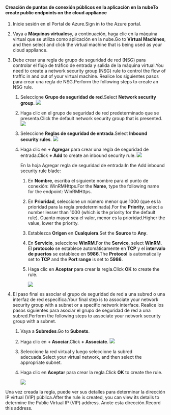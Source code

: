 #### <a name="to-create-public-endpoints-on-the-cloud-appliance"></a><span data-ttu-id="3c084-101">Creación de puntos de conexión públicos en la aplicación en la nube</span><span class="sxs-lookup"><span data-stu-id="3c084-101">To create public endpoints on the cloud appliance</span></span>

1. <span data-ttu-id="3c084-102">Inicie sesión en el Portal de Azure.</span><span class="sxs-lookup"><span data-stu-id="3c084-102">Sign in to the Azure portal.</span></span>
2. <span data-ttu-id="3c084-103">Vaya a **Máquinas virtuales**y, a continuación, haga clic en la máquina virtual que se utiliza como aplicación en la nube.</span><span class="sxs-lookup"><span data-stu-id="3c084-103">Go to **Virtual Machines**, and then select and click the virtual machine that is being used as your cloud appliance.</span></span>
    
3. <span data-ttu-id="3c084-104">Debe crear una regla de grupo de seguridad de red (NSG) para controlar el flujo de tráfico de entrada y salida de la máquina virtual.</span><span class="sxs-lookup"><span data-stu-id="3c084-104">You need to create a network security group (NSG) rule to control the flow of traffic in and out of your virtual machine.</span></span> <span data-ttu-id="3c084-105">Realice los siguientes pasos para crear una regla de NSG.</span><span class="sxs-lookup"><span data-stu-id="3c084-105">Perform the following steps to create an NSG rule.</span></span>
    1. <span data-ttu-id="3c084-106">Seleccione **Grupo de seguridad de red**.</span><span class="sxs-lookup"><span data-stu-id="3c084-106">Select **Network security group**.</span></span>
        ![](./media/storsimple-8000-create-public-endpoints-cloud-appliance/sca-create-public-endpt1.png)

    2. <span data-ttu-id="3c084-107">Haga clic en el grupo de seguridad de red predeterminado que se presenta.</span><span class="sxs-lookup"><span data-stu-id="3c084-107">Click the default network security group that is presented.</span></span>
        ![](./media/storsimple-8000-create-public-endpoints-cloud-appliance/sca-create-public-endpt2.png)

    3. <span data-ttu-id="3c084-108">Seleccione **Reglas de seguridad de entrada**.</span><span class="sxs-lookup"><span data-stu-id="3c084-108">Select **Inbound security rules**.</span></span>
        ![](./media/storsimple-8000-create-public-endpoints-cloud-appliance/sca-create-public-endpt3.png)

    4. <span data-ttu-id="3c084-109">Haga clic en **+ Agregar** para crear una regla de seguridad de entrada.</span><span class="sxs-lookup"><span data-stu-id="3c084-109">Click **+ Add** to create an inbound security rule.</span></span>
        ![](./media/storsimple-8000-create-public-endpoints-cloud-appliance/sca-create-public-endpt4.png)

        <span data-ttu-id="3c084-110">En la hoja Agregar regla de seguridad de entrada:</span><span class="sxs-lookup"><span data-stu-id="3c084-110">In the Add inbound security rule blade:</span></span>

        1. <span data-ttu-id="3c084-111">En **Nombre**, escriba el siguiente nombre para el punto de conexión: WinRMHttps.</span><span class="sxs-lookup"><span data-stu-id="3c084-111">For the **Name**, type the following name for the endpoint: WinRMHttps.</span></span>
        
        2. <span data-ttu-id="3c084-112">En **Prioridad**, seleccione un número menor que 1000 (que es la prioridad para la regla predeterminada).</span><span class="sxs-lookup"><span data-stu-id="3c084-112">For the **Priority**, select a number lesser than 1000 (which is the priority for the default rule).</span></span> <span data-ttu-id="3c084-113">Cuanto mayor sea el valor, menor es la prioridad.</span><span class="sxs-lookup"><span data-stu-id="3c084-113">Higher the value, lower the priority.</span></span>

        3. <span data-ttu-id="3c084-114">Establezca **Origen** en **Cualquiera**.</span><span class="sxs-lookup"><span data-stu-id="3c084-114">Set the **Source** to **Any**.</span></span>

        4. <span data-ttu-id="3c084-115">En **Servicio**, seleccione **WinRM**.</span><span class="sxs-lookup"><span data-stu-id="3c084-115">For the **Service**, select **WinRM**.</span></span> <span data-ttu-id="3c084-116">El **protocolo** se establece automáticamente en **TCP** y el **intervalo de puertos** se establece en **5986**.</span><span class="sxs-lookup"><span data-stu-id="3c084-116">The **Protocol** is automatically set to **TCP** and the **Port range** is set to **5986**.</span></span>

        5. <span data-ttu-id="3c084-117">Haga clic en **Aceptar** para crear la regla.</span><span class="sxs-lookup"><span data-stu-id="3c084-117">Click **OK** to create the rule.</span></span>

            ![](./media/storsimple-8000-create-public-endpoints-cloud-appliance/sca-create-public-endpt5.png)

4. <span data-ttu-id="3c084-118">El paso final es asociar el grupo de seguridad de red a una subred o una interfaz de red específica.</span><span class="sxs-lookup"><span data-stu-id="3c084-118">Your final step is to associate your network security group with a subnet or a specific network interface.</span></span> <span data-ttu-id="3c084-119">Realice los pasos siguientes para asociar el grupo de seguridad de red a una subred.</span><span class="sxs-lookup"><span data-stu-id="3c084-119">Perform the following steps to associate your network security group with a subnet.</span></span>
    1. <span data-ttu-id="3c084-120">Vaya a **Subredes**.</span><span class="sxs-lookup"><span data-stu-id="3c084-120">Go to **Subnets**.</span></span>
    2. <span data-ttu-id="3c084-121">Haga clic en **+ Asociar**.</span><span class="sxs-lookup"><span data-stu-id="3c084-121">Click **+ Associate**.</span></span>
        ![](./media/storsimple-8000-create-public-endpoints-cloud-appliance/sca-create-public-endpt7.png)

    3. <span data-ttu-id="3c084-122">Seleccione la red virtual y luego seleccione la subred adecuada.</span><span class="sxs-lookup"><span data-stu-id="3c084-122">Select your virtual network, and then select the appropriate subnet.</span></span>
    4. <span data-ttu-id="3c084-123">Haga clic en **Aceptar** para crear la regla.</span><span class="sxs-lookup"><span data-stu-id="3c084-123">Click **OK** to create the rule.</span></span>

        ![](./media/storsimple-8000-create-public-endpoints-cloud-appliance/sca-create-public-endpt11.png)

<span data-ttu-id="3c084-124">Una vez creada la regla, puede ver sus detalles para determinar la dirección IP virtual (VIP) pública.</span><span class="sxs-lookup"><span data-stu-id="3c084-124">After the rule is created, you can view its details to determine the Public Virtual IP (VIP) address.</span></span> <span data-ttu-id="3c084-125">Anote esta dirección.</span><span class="sxs-lookup"><span data-stu-id="3c084-125">Record this address.</span></span>


